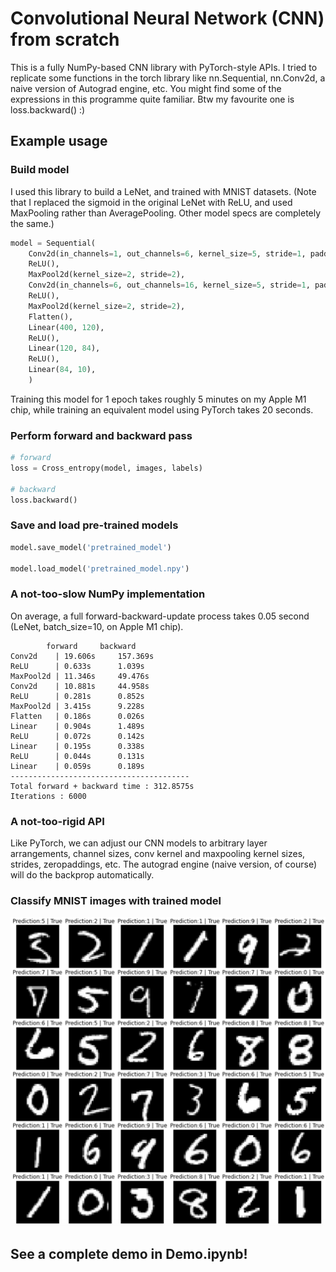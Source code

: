 # Convolutional Neural Network (CNN) from scratch

This is a fully NumPy-based CNN library with PyTorch-style APIs. I tried to replicate some functions in the torch library like nn.Sequential, nn.Conv2d, a naive version of Autograd engine, etc. You might find some of the expressions in this programme quite familiar. Btw my favourite one is loss.backward() :)

## Example usage

### Build model

I used this library to build a LeNet, and trained with MNIST datasets. (Note that I replaced the sigmoid in the original LeNet with ReLU, and used MaxPooling rather than AveragePooling. Other model specs are completely the same.)

```python
model = Sequential(
    Conv2d(in_channels=1, out_channels=6, kernel_size=5, stride=1, padding=2),
    ReLU(),
    MaxPool2d(kernel_size=2, stride=2),
    Conv2d(in_channels=6, out_channels=16, kernel_size=5, stride=1, padding=0),
    ReLU(),
    MaxPool2d(kernel_size=2, stride=2),
    Flatten(),
    Linear(400, 120),
    ReLU(),
    Linear(120, 84),
    ReLU(),
    Linear(84, 10),
    )
```
Training this model for 1 epoch takes roughly 5 minutes on my Apple M1 chip, while training an equivalent model using PyTorch takes 20 seconds. 

### Perform forward and backward pass

```python
# forward
loss = Cross_entropy(model, images, labels)

# backward
loss.backward()
```

### Save and load pre-trained models

```python
model.save_model('pretrained_model')

model.load_model('pretrained_model.npy')
```

### A not-too-slow NumPy implementation
On average, a full forward-backward-update process takes 0.05 second (LeNet, batch_size=10, on Apple M1 chip). 

```
		forward		backward
Conv2d    |	19.606s		157.369s
ReLU      |	0.633s		1.039s
MaxPool2d |	11.346s		49.476s
Conv2d    |	10.881s		44.958s
ReLU      |	0.281s		0.852s
MaxPool2d |	3.415s		9.228s
Flatten   |	0.186s		0.026s
Linear    |	0.904s		1.489s
ReLU      |	0.072s		0.142s
Linear    |	0.195s		0.338s
ReLU      |	0.044s		0.131s
Linear    |	0.059s		0.189s
----------------------------------------
Total forward + backward time : 312.8575s
Iterations : 6000
```
### A not-too-rigid API
Like PyTorch, we can adjust our CNN models to arbitrary layer arrangements, channel sizes, conv kernel and maxpooling kernel sizes, strides, zeropaddings, etc. The autograd engine (naive version, of course) will do the backprop automatically.

### Classify MNIST images with trained model
<img src="https://github.com/brianwang00001/CNN-from-scratch/blob/f6ab2bbf926e58a1262b2616800e2dfc2a0bbd96/classify_results.png" width=525 alt="classify_result"/>

## See a complete demo in Demo.ipynb!


